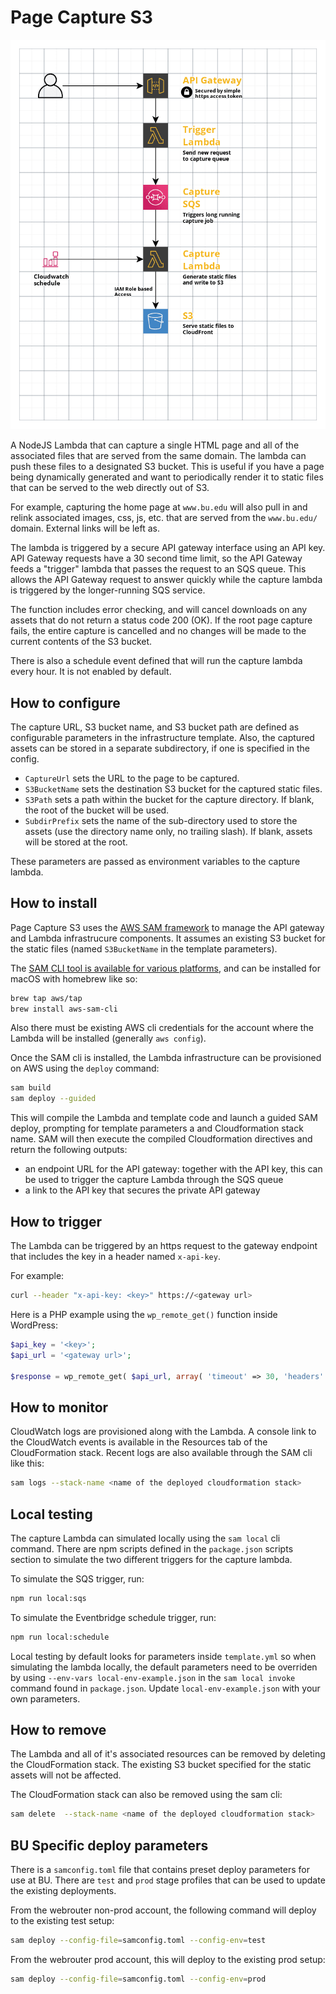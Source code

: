 # Page Capture S3

![Architecture Diagram](docs/architecture.png)

A NodeJS Lambda that can capture a single HTML page and all of the associated files that are served from the same domain.  The lambda can push these files to a designated S3 bucket.  This is useful if you have a page being dynamically generated and want to periodically render it to static files that can be served to the web directly out of S3.

For example, capturing the home page at `www.bu.edu` will also pull in and relink associated images, css, js, etc. that are served from the `www.bu.edu/` domain.  External links will be left as.

The lambda is triggered by a secure API gateway interface using an API key.  API Gateway requests have a 30 second time limit, so the API Gateway feeds a "trigger" lambda that passes the request to an SQS queue.  This allows the API Gateway request to answer quickly while the capture lambda is triggered by the longer-running SQS service.

The function includes error checking, and will cancel downloads on any assets that do not return a status code 200 (OK).  If the root page capture fails, the entire capture is cancelled and no changes will be made to the current contents of the S3 bucket.

There is also a schedule event defined that will run the capture lambda every hour.  It is not enabled by default.

## How to configure

The capture URL, S3 bucket name, and S3 bucket path are defined as configurable parameters in the infrastructure template.  Also, the captured assets can be stored in a separate subdirectory, if one is specified in the config.

- `CaptureUrl` sets the URL to the page to be captured.
- `S3BucketName` sets the destination S3 bucket for the captured static files.
- `S3Path` sets a path within the bucket for the capture directory.  If blank, the root of the bucket will be used.
- `SubdirPrefix` sets the name of the sub-directory used to store the assets (use the directory name only, no trailing slash).  If blank, assets will be stored at the root.

These parameters are passed as environment variables to the capture lambda.

## How to install

Page Capture S3 uses the [AWS SAM framework](https://aws.amazon.com/serverless/sam/) to manage the API gateway and Lambda infrastrucure components.  It assumes an existing S3 bucket for the static files (named `S3BucketName` in the template parameters).

The [SAM CLI tool is available for various platforms](https://docs.aws.amazon.com/serverless-application-model/latest/developerguide/serverless-sam-cli-install.html), and can be installed for macOS with homebrew like so:

```bash
brew tap aws/tap
brew install aws-sam-cli
```

Also there must be existing AWS cli credentials for the account where the Lambda will be installed (generally `aws config`).

Once the SAM cli is installed, the Lambda infrastructure can be provisioned on AWS using the `deploy` command:

```bash
sam build
sam deploy --guided
```

This will compile the Lambda and template code and launch a guided SAM deploy, prompting for template parameters a and Cloudformation stack name. SAM will then execute the compiled Cloudformation directives and return the following outputs:

- an endpoint URL for the API gateway: together with the API key, this can be used to trigger the capture Lambda through the SQS queue
- a link to the API key that secures the private API gateway

## How to trigger

The Lambda can be triggered by an https request to the gateway endpoint that includes the key in a header named `x-api-key`.

For example:

```bash
curl --header "x-api-key: <key>" https://<gateway url>
```

Here is a PHP example using the `wp_remote_get()` function inside WordPress:

```php
$api_key = '<key>';
$api_url = '<gateway url>';

$response = wp_remote_get( $api_url, array( 'timeout' => 30, 'headers' => array( 'x-api-key' => $api_key, ) ) );
```

## How to monitor

CloudWatch logs are provisioned along with the Lambda.  A console link to the CloudWatch events is available in the Resources tab of the CloudFormation stack.  Recent logs are also available through the SAM cli like this:

```bash
sam logs --stack-name <name of the deployed cloudformation stack>
```

## Local testing

The capture Lambda can simulated locally using the `sam local` cli command.  There are npm scripts defined in the `package.json` scripts section to simulate the two different triggers for the capture lambda.

To simulate the SQS trigger, run:

```bash
npm run local:sqs
```

To simulate the Eventbridge schedule trigger, run:

```bash
npm run local:schedule
```

Local testing by default looks for parameters inside `template.yml` so when simulating the lambda locally, the default parameters need to be overriden by using `--env-vars local-env-example.json` in the `sam local invoke` command found in `package.json`. Update `local-env-example.json` with your own parameters.

## How to remove

The Lambda and all of it's associated resources can be removed by deleting the CloudFormation stack.  The existing S3 bucket specified for the static assets will not be affected.

The CloudFormation stack can also be removed using the sam cli:

```bash
sam delete  --stack-name <name of the deployed cloudformation stack>
```

## BU Specific deploy parameters

There is a `samconfig.toml` file that contains preset deploy parameters for use at BU.  There are `test` and `prod` stage profiles that can be used to update the existing deployments.

From the webrouter non-prod account, the following command will deploy to the existing test setup:

```bash
sam deploy --config-file=samconfig.toml --config-env=test
```

From the webrouter prod account, this will deploy to the existing prod setup:

```bash
sam deploy --config-file=samconfig.toml --config-env=prod
```
